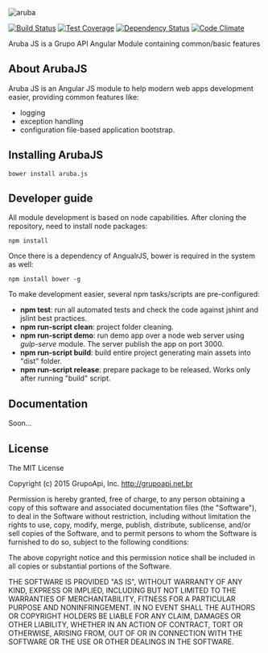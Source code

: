 ![aruba](http://grupoapi.net.br/images/logo_aruba.png)

[![Build Status](https://travis-ci.org/grupoapi/arubajs.svg?branch=master)](https://travis-ci.org/grupoapi/arubajs) [![Test Coverage](https://codeclimate.com/github/grupoapi/arubajs/badges/coverage.svg)](https://codeclimate.com/github/grupoapi/arubajs/coverage) [![Dependency Status](https://david-dm.org/grupoapi/arubajs.svg)](https://david-dm.org/) [![Code Climate](https://codeclimate.com/github/grupoapi/arubajs/badges/gpa.svg)](https://codeclimate.com/github/grupoapi/arubajs)


Aruba JS is a Grupo API Angular Module containing common/basic features

## About ArubaJS

Aruba JS is an Angular JS module to help modern web apps development easier, providing common features like:

* logging
* exception handling
* configuration file-based application bootstrap.

## Installing ArubaJS
	bower install aruba.js

## Developer guide

All module development is based on node capabilities. After cloning  the repository, need to install node packages:

	npm install

Once there is a dependency of AngualrJS, bower is required in the system as well:

	npm install bower -g

To make development easier, several npm tasks/scripts are pre-configured:

* __npm test__: run all automated tests and check the code against jshint and jslint best practices.
* __npm run-script clean__: project folder cleaning.
* __npm run-script demo__: run demo app over a node web server using _gulp-serve_ module. The server publish the app on port 3000.
* __npm run-script build__: build entire project generating main assets into "dist" folder.
* __npm run-script release__: prepare package to be released. Works only after running "build" script.

## Documentation

Soon...

## License

The MIT License

Copyright (c) 2015 GrupoApi, Inc. http://grupoapi.net.br

Permission is hereby granted, free of charge, to any person obtaining a copy
of this software and associated documentation files (the "Software"), to deal
in the Software without restriction, including without limitation the rights
to use, copy, modify, merge, publish, distribute, sublicense, and/or sell
copies of the Software, and to permit persons to whom the Software is
furnished to do so, subject to the following conditions:

The above copyright notice and this permission notice shall be included in
all copies or substantial portions of the Software.

THE SOFTWARE IS PROVIDED "AS IS", WITHOUT WARRANTY OF ANY KIND, EXPRESS OR
IMPLIED, INCLUDING BUT NOT LIMITED TO THE WARRANTIES OF MERCHANTABILITY,
FITNESS FOR A PARTICULAR PURPOSE AND NONINFRINGEMENT. IN NO EVENT SHALL THE
AUTHORS OR COPYRIGHT HOLDERS BE LIABLE FOR ANY CLAIM, DAMAGES OR OTHER
LIABILITY, WHETHER IN AN ACTION OF CONTRACT, TORT OR OTHERWISE, ARISING FROM,
OUT OF OR IN CONNECTION WITH THE SOFTWARE OR THE USE OR OTHER DEALINGS IN
THE SOFTWARE.

